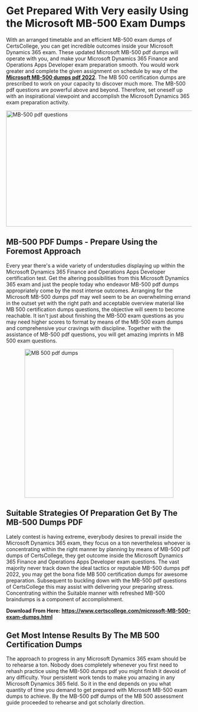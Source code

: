 <h1><strong>Get Prepared With Very easily Using the Microsoft MB-500 Exam Dumps&nbsp;</strong></h1>
<p><span style="font-weight: 400;">With an arranged timetable and an efficient  MB-500 exam dumps of CertsCollege, you can get incredible outcomes inside your Microsoft Dynamics 365 exam. These updated Microsoft MB-500 pdf dumps will operate with you, and make your Microsoft Dynamics 365 Finance and Operations Apps Developer exam preparation smooth. You would work greater and complete the given assignment on schedule by way of the <strong><a href="https://www.certscollege.com/microsoft-MB-500-exam-dumps.html">Microsoft MB-500 dumps pdf 2022</a></strong>. The MB 500 certification dumps are prescribed to work on your capacity to discover much more. The  MB-500 pdf questions are powerful above and beyond. Therefore, set oneself up with an inspirational viewpoint and accomplish the Microsoft Dynamics 365 exam preparation activity.&nbsp;</span></p>
<p><span style="font-weight: 400;"><img style="display: block; margin-left: auto; margin-right: auto;" src="https://i.ibb.co/CPDK3ps/Yellow-and-Blue-Initiative-Blog-Banner.png" alt="MB-500 pdf questions" width="559" height="315" /></span></p>
<h2><strong>MB-500 PDF Dumps - Prepare Using the Foremost Approach</strong></h2>
<p><span style="font-weight: 400;">Every year there's a wide variety of understudies displaying up within the Microsoft Dynamics 365 Finance and Operations Apps Developer certification test. Get the altering possibilities from this Microsoft Dynamics 365 exam and just the people today who endeavor MB-500 pdf dumps appropriately come by the most intense outcomes. Arranging for the Microsoft MB-500 dumps pdf may well seem to be an overwhelming errand in the outset yet with the right path and acceptable overview material like MB 500 certification dumps questions, the objective will seem to become reachable. It isn't just about finishing the MB-500 exam questions as you may need higher scores to format by means of the MB-500 exam dumps and comprehensive your cravings with discipline. Together with the assistance of MB-500 pdf questions, you will get amazing imprints in MB 500 exam questions.</span></p>
<p><span style="font-weight: 400;"><a href="https://tinyurl.com/y9b2ugm6"><img style="display: block; margin-left: auto; margin-right: auto;" src="https://i.ibb.co/9tMrhdY/Teacher-Appreciation-Invitation.png" alt="MB 500 pdf dumps " width="404" height="404" /></a></span></p>
<h2><strong>Suitable Strategies Of Preparation Get By The MB-500 Dumps PDF</strong></h2>
<p><span style="font-weight: 400;">Lately contest is having extreme, everybody desires to prevail inside the Microsoft Dynamics 365 exam, they focus on a ton nevertheless whoever is concentrating within the right manner by planning by means of MB-500 pdf dumps of CertsCollege, they get outcome inside the Microsoft Dynamics 365 Finance and Operations Apps Developer exam questions. The vast majority never track down the ideal tactics or reputable MB-500 dumps pdf 2022, you may get the bona fide MB 500 certification dumps for awesome preparation. Subsequent to buckling down with the  MB-500 pdf questions of CertsCollege this may assist with delivering your preparing stress. Concentrating within the Suitable manner with refreshed MB-500 braindumps is a component of accomplishment.</span></p>
<p><span style="font-weight: 400;"><strong>Download From Here: <a href="https://www.certscollege.com/microsoft-MB-500-exam-dumps.html">https://www.certscollege.com/microsoft-MB-500-exam-dumps.html</a></strong></span></p>
<h2><strong>Get Most Intense Results By The MB 500 Certification Dumps</strong></h2>
<p><span style="font-weight: 400;">The approach to progress in any Microsoft Dynamics 365 exam should be to rehearse a ton. Nobody does completely whenever you first need to rehash practice using the MB-500 dumps pdf you might finish it devoid of any difficulty. Your persistent work tends to make you amazing in any Microsoft Dynamics 365 field. So it in the end depends on you what quantity of time you demand to get prepared with Microsoft MB-500 exam dumps to achieve. By the MB-500 pdf dumps of the MB 500 assessment guide proceeded to rehearse and got scholarly direction.</span></p>
